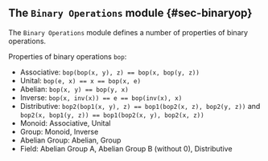 
## The `Binary Operations` module {#sec-binaryop}

The `Binary Operations` module defines a number of properties of binary operations.

Properties of binary operations `bop`:
- Associative: `bop(bop(x, y), z) == bop(x, bop(y, z))`
- Unital: `bop(e, x) == x == bop(x, e)`
- Abelian: `bop(x, y) == bop(y, x)`
- Inverse: `bop(x, inv(x)) == e == bop(inv(x), x)`
- Distributive: `bop2(bop1(x, y), z) == bop1(bop2(x, z), bop2(y, z))` and `bop2(x, bop1(y, z)) == bop1(bop2(x, y), bop2(x, z))`
- Monoid: Associative, Unital
- Group: Monoid, Inverse
- Abelian Group: Abelian, Group
- Field: Abelian Group A, Abelian Group B (without 0), Distributive